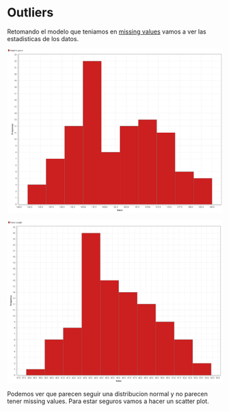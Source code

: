 # Outliers

Retomando el modelo que teniamos en [missing values](./4_missing_values_rapidminer.md) vamos a ver las estadisticas de los datos.

![](./img/rm_outliers_1.png)

![](./img/rm_outliers_2.png)

Podemos ver que parecen seguir una distribucion normal y no parecen tener missing values. Para estar seguros vamos a hacer un scatter plot.

